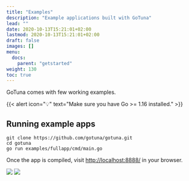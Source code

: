 ```yaml
---
title: "Examples"
description: "Example applications built with GoTuna"
lead: ""
date: 2020-10-13T15:21:01+02:00
lastmod: 2020-10-13T15:21:01+02:00
draft: false
images: []
menu:
  docs:
    parent: "getstarted"
weight: 130
toc: true
---
```


GoTuna comes with few working examples.

{{< alert icon="💡" text="Make sure you have Go >= 1.16 installed." >}}

## Running example apps


```
git clone https://github.com/gotuna/gotuna.git
cd gotuna
go run examples/fullapp/cmd/main.go
```

Once the app is compiled, visit <a target="_blank" href="http://localhost:8888/">http://localhost:8888/</a> in your browser.

<img src="/images/screenshots/fullapp-2.png" class="img-fluid mb-4">
<img src="/images/screenshots/fullapp-1.png" class="img-fluid mb-4">


